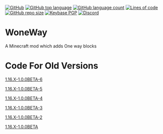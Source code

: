 [![GitHub](https://img.shields.io/github/license/PugsMods/WoneWay?label=License%3A&style=for-the-badge)](https://github.com/PugsMods/WoneWay)
[![GitHub top language](https://img.shields.io/github/languages/top/PugsMods/WoneWay?style=for-the-badge)](https://github.com/PugsMods/WoneWay)
[![GitHub language count](https://img.shields.io/github/languages/count/PugsMods/WoneWay?style=for-the-badge)](https://github.com/PugsMods/WoneWay)
[![Lines of code](https://img.shields.io/tokei/lines/github.com/PugsMods/WoneWay?label=Lines%20Of%20Code%3A&style=for-the-badge)](https://github.com/PugsMods/WoneWay)
[![GitHub repo size](https://img.shields.io/github/repo-size/PugsMods/WoneWay?style=for-the-badge)](https://github.com/PugsMods/WoneWay)
[![Keybase PGP](https://img.shields.io/keybase/pgp/pugzarecute?style=for-the-badge)](https://keybase.io/pugzarecute)
[![Discord](https://img.shields.io/discord/773211530413867028?label=Discord%3A&style=for-the-badge)](https://discord.gg/geNRqMu5XW)
# WoneWay
A Minecraft mod which adds One way blocks

# Code For Old Versions

[1.16.X-1.0.0BETA-6](https://github.com/PugsMods/WoneWay/tree/a1d3e2cc6063a9b6fa2eaa5700f127852348021d)

[1.16.X-1.0.0BETA-5](https://github.com/PugsMods/WoneWay/tree/591c93b35a1fd989caf92e192c621966d53ea19c)

[1.16.X-1.0.0BETA-4](https://github.com/PugsMods/WoneWay/tree/f093fb328a30c6e8364390360645f008c68f0026)

[1.16.X-1.0.0BETA-3 ](https://github.com/PugsMods/WoneWay/tree/a414ceb1d006e782b6f72f312c7216e4b1817579)

[1.16.X-1.0.0BETA-2](https://github.com/PugsMods/WoneWay/tree/c33a7dbb7d13d01802a808d1ea2f122755621f3f)

[1.16.X-1.0.0BETA](https://github.com/PugsMods/WoneWay/tree/586fa61c540c7ef4b5c4360204986b83922a518b)
